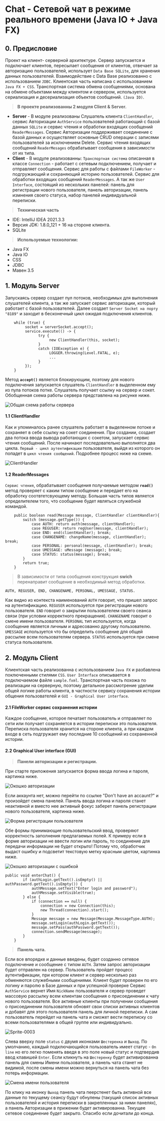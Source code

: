 # Сhat - Сетевой чат в режиме реального времени (Java IO + Java FX)

## 0. Предисловие 
Проект на клиент- серверной архитектуре. Сервер запускается и подключает клиентов, пересылает сообщения от клиентов, отвечает за авторизацию пользователей, использует `Data Base SQLite`, для хранения данных пользователей. Взаимодействие с Data Base реализованно с использованием `JDBC`.  Клиентская часть написана с использованием `Java FX + CSS`. Транспортная система обмена сообщениями, основана на обмене объектами между клиентом и сервером, используется сериализация и десериализация объектов сообщений. `(Java IO)`.
 
>  <b>В проекте реализованны 2 модуля Client & Server.</b>
- <b>Server</b> - В модуле реализованы Слушатель клиента `ClientHandler`, сервис Авторизации `AuthService` пользователей работающий с базой данных `SQLite` и сервис чтения и обработки входящих сообщений `ReaderMessages`.  Cервис Авторизации поддерживает соединение с базой данных и осуществляет основные CRUD операции с записями пользователей за исключением Delete. Сервис чтения входящих сообщений `ReaderMesages` обрабатывает сообщения в зависимости от их типа. 
- <b>Client</b> - В модуле реализованны: `Транспортная система` описанная в классе `Connection` - работает с сетевым подключением, получает и отправляет сообщения.  Сервис для работы с файлами `FileWorker` - подгружающий и сохраняющий историю пользователей. Сервис для обработки входящих сообщений `ReaderMessages`. А так же `User Interface`, состоящий из нескольких панелей: панель для регистрации нового пользователя, панель авторизации, панель измнения своего статуса, набор панелей индивидуальной переписки. 

> <b>Техническая часть</b>
 - IDE: IntelliJ IDEA 2021.3.3
 - Версия JDK: 1.8.0_121 + 16 на стороне клиента.
 - SQLite
> <b>Используемые технологии:</b>
 - Java FX
 - Java IO
 - CSS
 - JDBC
 - Мавен 3.5



## 1. Модуль Server

Запускаясь сервер создает пул потоков, необходимых для выполнения слушателей клиента, а так же запускает сервис авторизации, который работает с базой пользователей. Далее создает `Server Socket на порту "8189"` и заходит в бесконечный цикл ожидая подключения клиентов.
        
        while (true) {
             socket = serverSocket.accept();
             service.execute(() -> {
                   try {
                        new ClientHandler(this, socket);
                   } 
                   catch (IOException e) {
                        LOGGER.throwing(Level.FATAL, e);
                        ...
                   }
             });
        }
             
Метод <b>`accept()`</b> является блокирующим, поэтому для нового подключения запускается слушатель `ClientHandler` в выделенном ему из пула потоков потке. Слушатель получает ссылку на сервер и сокет. Обобщенная схема работы сервера представлена на рисунке ниже.

![Общая схема работы сервера](https://user-images.githubusercontent.com/89448563/185929114-ffa7d5d1-4548-481d-8546-17d0a878da57.png)

#### 1.1 ClientHandler

Как и упоминалось ранее слушатель работает в выделенном потоке и сохраняет в себе ссылку на сокет соединения. При создании, создает два потока ввода вывода работающих с сокетом, запускает сервис чтения сообщений. После начинают последовательно выполнятся два цикла. `Первый - цикл аутентификации` пользователя, выйдя из которого он попадет в `цикл чтения сообщений`. Подробнее процесс ниже на схеме.

![ClientHandler](https://user-images.githubusercontent.com/89448563/185952902-f5428227-595f-4365-945a-4966f2604c5e.png)

#### 1.2 ReaderMessages

`Сервис чтения`, обрабатывает сообщения получаемые методом <b>`read()`</b> метод проверяет с каким типом сообщение и передает его на обработку соотвтетсвующему методу. Большая часть типов является определителем того, что сообщение будет являться служебной командой. 

        public boolean read(Message message, ClientHandler clientHandler){
            switch (message.getType()) {
                case AUTH: return auth(message, clientHandler);
                case REGUSER: return regUser(message, clientHandler);
                case END: end(clientHandler); break;
                case CHANGENAME: changeName(message, clientHandler); break;
                case PERSONAL: personal(message, clientHandler); break;
                case UMESSAGE: uMessage (message); break;
                case STATUS: status(message); break;
            }
            return true;
        }

> В зависимости от типа сообщения конструкция <b>swich</b> перенаправит сообщение в необходимый метод обработки.
    
    AUTH, REGUSER, END, CHANGENAME, PERSONAL, UMESSAGE, STATUS.

Как видно из контекста наименований `AUTH` говорит, что пришел запрос на аутентификацию. `REGUSER` используется при регистрации нового пользователя.
`END` говорит о закрытии пользователем своего сеанса связи (при условии корректного прекращения). `CHANGENAME` говорит о смене имени пользователя. `PERSONAL` тип используется, когда сообщение является личным и адресованно другому пользователю.  `UMESSAGE` используется что бы определить сообщение для общей рассылке всем пользователям сервера. `STATUS` используется при смене статуса пользователя. 
 
 ## 2. Модуль Client
 
Клиентская часть реализованна с использованием `Java FX` и разбавлена поключенными стилями `CSS`. `User Interface` описывается в подключаемом файле `sample.fxml`.
Транспортная часть похожа по реализации на серверную, поэтому детальное рассмотрение уделим общей логике работы клиента, в частности сервису сохранения истории общения пользователей и `GUI - Graphical User interface`. 

#### 2.1 FileWorker сервис сохранения истории

Каждое сообщение, которое печатает пользователь и отправляет по сети или получает сохраняется в истории переписки это пользователя. 
Переписка пользователя хранится на стороне клиента, а при каждом входе в сеть подгружает ему последние 10 сообщений из сохраненной истории. 


#### 2.2 Graphical User interface (GUI) 

> <b>Панели авторизации и регистрации.</b>

При старте приложения запускается форма ввода логина и пароля, картинка ниже.   

![Окошко авторизации](https://user-images.githubusercontent.com/89448563/185994124-e0a6ea6a-f6a0-4854-811b-e7232f4c4bb0.png)

Если аккаунта нет, можно перейти по ссылке "Don't hаve an accaunt?" и произойдет смена панелей. Панель ввода логина и пароля станет неактивной и вместо нее активный фокус заберет панель регистрации нового пользователя, картинка ниже.

![Форма регистрации пользователя](https://user-images.githubusercontent.com/89448563/186001232-9566d7f6-0140-49be-b4d0-f0f4103a4ca6.png)

Обе формы принимающие пользовательский ввод, проверяют корректность заполнения предлагаемых полей. К примеру если в форме авторизации не ввести логин или пароль, то соединение для передачи информации не будет открыто! Потому что, обработчик выдаст ошибку и подсветит текстовую метку красным цветом, картинка ниже.

![Окошко авторизации с ошибкой](https://user-images.githubusercontent.com/89448563/185995897-0a6808e8-2993-439c-9206-260f67a4f159.png)

    public void enterChat() {
            if (authLogin.getText().isEmpty() || authPassword.getText().isEmpty()) {
                authMessage.setText("Enter login and password");
                authMessage.setVisible(true);
            } else {
                if (connection == null) {
                    connection = new Connection(this);
                    new Thread(connection).start();
                }
                Message message = new Message(Message.MessageType.AUTH);
                message.setLogin(authLogin.getText());
                message.setPass(authPassword.getText());
                connection.sendMessage(message);
            }
        }
> <b>Панель чата.</b>

Если все впорядке и данные введены, будет созданно сетевое подключение и сообщение с типом `AUTH`. Затем запрос авторизации будет отправлен на сервер.
Пользователь пройдет процесс аутентификации, при котором клиент и сервер несколько раз обменяются служебными сообщениями. Клиент будет проверен по его логину и паролю в Базе данных и при успешной проверке Сервис `AuthService` вернет Имя `NickName` пользователя и сервер проведет массовую рассылку всем клиентам сообщения о присоединении к чату нового пользователя. Все активные клиенты при получении сообщения о присоединении пользователя обновят свои списки активных клиентов и добавят для этого пользователя панель для личной переписки. А сам пользователь перейдет на панель чата и сможет вести переписку со всеми пользователями в общей группе или индивидуально.    

![Sprite-0003](https://user-images.githubusercontent.com/89448563/186018263-44a60233-4685-4b45-956f-8ff8449acc69.gif)

Слева вверху поле `status` с двумя иконками `Шестеренка` и `Выход`. По умолчанию, каждый подключающийся пользователь имеет статус - `On line` но его легко поменять введя в это поле новый статус и подтвердив ввод клавишей `Enter`. Если кликнуть на `Шестеренку` будет активированна панель для смены Имени пользователя, а панель чата станет не видимой, после смены имени можно вернуться на панель чата без потерь информации. 

![Смена имени пользователя](https://user-images.githubusercontent.com/89448563/186020568-1cfb5aa4-3fe0-44ac-bfb9-fee3df6be288.png)

По клику на иконку `Выход` панель чата пеерстенет быть активной все данные по текущему сеансу будут обнулены (такущий список активных пользователей и история переписки в закрепленных за ними панелях), а панель Авторизации в прижении будет активированна. Текущее сетевое соединение будет закрыто.
Спасибо если дочитали до конца.



